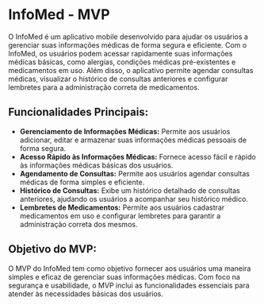 # InfoMed - MVP

O InfoMed é um aplicativo mobile desenvolvido para ajudar os usuários a gerenciar suas informações médicas de forma segura e eficiente. Com o InfoMed, os usuários podem acessar rapidamente suas informações médicas básicas, como alergias, condições médicas pré-existentes e medicamentos em uso. Além disso, o aplicativo permite agendar consultas médicas, visualizar o histórico de consultas anteriores e configurar lembretes para a administração correta de medicamentos.

## Funcionalidades Principais:
- **Gerenciamento de Informações Médicas:** Permite aos usuários adicionar, editar e armazenar suas informações médicas pessoais de forma segura.
- **Acesso Rápido às Informações Médicas:** Fornece acesso fácil e rápido às informações médicas básicas dos usuários.
- **Agendamento de Consultas:** Permite aos usuários agendar consultas médicas de forma simples e eficiente.
- **Histórico de Consultas:** Exibe um histórico detalhado de consultas anteriores, ajudando os usuários a acompanhar seu histórico médico.
- **Lembretes de Medicamentos:** Permite aos usuários cadastrar medicamentos em uso e configurar lembretes para garantir a administração correta dos mesmos.

## Objetivo do MVP:
O MVP do InfoMed tem como objetivo fornecer aos usuários uma maneira simples e eficaz de gerenciar suas informações médicas. Com foco na segurança e usabilidade, o MVP inclui as funcionalidades essenciais para atender às necessidades básicas dos usuários.
